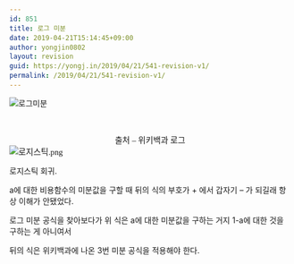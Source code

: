 ```yaml
---
id: 851
title: 로그 미분
date: 2019-04-21T15:14:45+09:00
author: yongjin0802
layout: revision
guid: https://yongj.in/2019/04/21/541-revision-v1/
permalink: /2019/04/21/541-revision-v1/
---
```

<img class=" size-full wp-image-542 aligncenter" src="https://raw.githubusercontent.com/16Yongjin/16Yongjin.github.io/master/wp-content/uploads/2017/08/eba19ceab7b8ebafb8ebb684.png" alt="로그미분" width="1346" height="465" srcset="https://raw.githubusercontent.com/16Yongjin/16Yongjin.github.io/master/wp-content/uploads/2017/08/eba19ceab7b8ebafb8ebb684.png 1346w, https://raw.githubusercontent.com/16Yongjin/16Yongjin.github.io/master/wp-content/uploads/2017/08/eba19ceab7b8ebafb8ebb684-300x104.png 300w, https://raw.githubusercontent.com/16Yongjin/16Yongjin.github.io/master/wp-content/uploads/2017/08/eba19ceab7b8ebafb8ebb684-768x265.png 768w, https://raw.githubusercontent.com/16Yongjin/16Yongjin.github.io/master/wp-content/uploads/2017/08/eba19ceab7b8ebafb8ebb684-1024x354.png 1024w, https://raw.githubusercontent.com/16Yongjin/16Yongjin.github.io/master/wp-content/uploads/2017/08/eba19ceab7b8ebafb8ebb684-1000x345.png 1000w, https://raw.githubusercontent.com/16Yongjin/16Yongjin.github.io/master/wp-content/uploads/2017/08/eba19ceab7b8ebafb8ebb684-800x276.png 800w" sizes="(max-width: 1346px) 100vw, 1346px" />

&nbsp;

<p lang="x-IV_mathan" style="margin:0;font-family:'Cambria Math';font-size:11pt;text-align:center;">
  출처 &#8211; 위키백과 로그
</p>

<div style="direction:ltr;border-width:100%;">
</div>

<p lang="x-IV_mathan" style="margin:0;font-family:'Cambria Math';font-size:11pt;">
  <!--[endif]-->
</p>

<p lang="x-IV_mathan" style="margin:0;font-family:'Cambria Math';font-size:11pt;">
  <img class="alignnone size-full wp-image-547" src="https://raw.githubusercontent.com/16Yongjin/16Yongjin.github.io/master/wp-content/uploads/2017/08/eba19ceca780ec8aa4ed8bb1.png" alt="로지스틱.png" width="1990" height="1676" srcset="https://raw.githubusercontent.com/16Yongjin/16Yongjin.github.io/master/wp-content/uploads/2017/08/eba19ceca780ec8aa4ed8bb1.png 1990w, https://raw.githubusercontent.com/16Yongjin/16Yongjin.github.io/master/wp-content/uploads/2017/08/eba19ceca780ec8aa4ed8bb1-300x253.png 300w, https://raw.githubusercontent.com/16Yongjin/16Yongjin.github.io/master/wp-content/uploads/2017/08/eba19ceca780ec8aa4ed8bb1-768x647.png 768w, https://raw.githubusercontent.com/16Yongjin/16Yongjin.github.io/master/wp-content/uploads/2017/08/eba19ceca780ec8aa4ed8bb1-1024x862.png 1024w, https://raw.githubusercontent.com/16Yongjin/16Yongjin.github.io/master/wp-content/uploads/2017/08/eba19ceca780ec8aa4ed8bb1-1000x842.png 1000w, https://raw.githubusercontent.com/16Yongjin/16Yongjin.github.io/master/wp-content/uploads/2017/08/eba19ceca780ec8aa4ed8bb1-356x300.png 356w" sizes="(max-width: 1990px) 100vw, 1990px" /><!--[endif]-->
</p>

<p lang="x-IV_mathan">
  로지스틱 회귀.
</p>

<p lang="x-IV_mathan">
  a에 대한 비용함수의 미분값을 구할 때 뒤의 식의 부호가 + 에서 갑자기 &#8211; 가 되길래 항상 이해가 안됐었다.
</p>

<p lang="x-IV_mathan">
  로그 미분 공식을 찾아보다가 위 식은 a에 대한 미분값을 구하는 거지 1-a에 대한 것을 구하는 게 아니여서
</p>

<p lang="x-IV_mathan">
  뒤의 식은 위키백과에 나온 3번 미분 공식을 적용해야 한다.
</p>

<p lang="x-IV_mathan" style="margin:0;font-family:'Cambria Math';font-size:11pt;">
  <!--[endif]-->
</p>